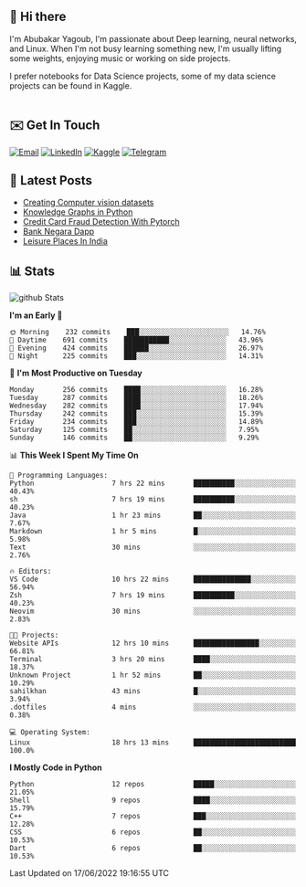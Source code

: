 ## 👋 Hi there

I'm Abubakar Yagoub, I'm passionate about Deep learning, neural networks, and
Linux. When I'm not busy learning something new, I'm usually lifting some
weights, enjoying music or working on side projects.

I prefer notebooks for Data Science projects, some of my data science projects
can be found in Kaggle. <br> <br>

## ✉️ Get In Touch

[![Email](https://img.shields.io/badge/Email-f1f1f1?style=for-the-badge&logo=gmail&logoColor=0f111a)](mailto:hi@blacksuan19.dev)
[![LinkedIn](https://img.shields.io/badge/LinkedIn-0077B5?style=for-the-badge&logo=linkedin&logoColor=white)](https://www.linkedin.com/in/blacksuan19/)
[![Kaggle](https://img.shields.io/badge/Kaggle-5acfff?style=for-the-badge&logo=kaggle&logoColor=white)](http://kaggle.com/abubakaryagob/)
[![Telegram](https://img.shields.io/badge/Telegram-2CA5E0?style=for-the-badge&logo=telegram&logoColor=white)](https://t.me/blacksuan19)

## 📩 Latest Posts

<!-- BLOG-POST-LIST:START -->
- [Creating Computer vision datasets](http://blacksuan19.dev/blog/creating-datasets/)
- [Knowledge Graphs in Python](http://blacksuan19.dev/projects/Knowledge_Graphs/)
- [Credit Card Fraud Detection With Pytorch](http://blacksuan19.dev/projects/credit-card-fraud-detection-with-pytorch/)
- [Bank Negara Dapp](http://blacksuan19.dev/projects/bank-negara/)
- [Leisure Places In India](http://blacksuan19.dev/projects/leisure-places-in-india/)
<!-- BLOG-POST-LIST:END -->

## 📊 Stats

![github Stats](https://github-readme-stats.vercel.app/api?username=blacksuan19&theme=github_dark&show_icons=true&count_private=true&custom_title=Github%20Stats&hide_border=true)

<!--START_SECTION:waka-->
**I'm an Early 🐤** 

```text
🌞 Morning    232 commits    ███░░░░░░░░░░░░░░░░░░░░░░   14.76% 
🌆 Daytime    691 commits    ███████████░░░░░░░░░░░░░░   43.96% 
🌃 Evening    424 commits    ██████░░░░░░░░░░░░░░░░░░░   26.97% 
🌙 Night      225 commits    ███░░░░░░░░░░░░░░░░░░░░░░   14.31%

```
📅 **I'm Most Productive on Tuesday** 

```text
Monday       256 commits    ████░░░░░░░░░░░░░░░░░░░░░   16.28% 
Tuesday      287 commits    ████░░░░░░░░░░░░░░░░░░░░░   18.26% 
Wednesday    282 commits    ████░░░░░░░░░░░░░░░░░░░░░   17.94% 
Thursday     242 commits    ███░░░░░░░░░░░░░░░░░░░░░░   15.39% 
Friday       234 commits    ███░░░░░░░░░░░░░░░░░░░░░░   14.89% 
Saturday     125 commits    ██░░░░░░░░░░░░░░░░░░░░░░░   7.95% 
Sunday       146 commits    ██░░░░░░░░░░░░░░░░░░░░░░░   9.29%

```


📊 **This Week I Spent My Time On** 

```text
💬 Programming Languages: 
Python                   7 hrs 22 mins       ██████████░░░░░░░░░░░░░░░   40.43% 
sh                       7 hrs 19 mins       ██████████░░░░░░░░░░░░░░░   40.23% 
Java                     1 hr 23 mins        ██░░░░░░░░░░░░░░░░░░░░░░░   7.67% 
Markdown                 1 hr 5 mins         █░░░░░░░░░░░░░░░░░░░░░░░░   5.98% 
Text                     30 mins             ░░░░░░░░░░░░░░░░░░░░░░░░░   2.76%

🔥 Editors: 
VS Code                  10 hrs 22 mins      ██████████████░░░░░░░░░░░   56.94% 
Zsh                      7 hrs 19 mins       ██████████░░░░░░░░░░░░░░░   40.23% 
Neovim                   30 mins             ░░░░░░░░░░░░░░░░░░░░░░░░░   2.83%

🐱‍💻 Projects: 
Website APIs             12 hrs 10 mins      ████████████████░░░░░░░░░   66.81% 
Terminal                 3 hrs 20 mins       ████░░░░░░░░░░░░░░░░░░░░░   18.37% 
Unknown Project          1 hr 52 mins        ██░░░░░░░░░░░░░░░░░░░░░░░   10.29% 
sahilkhan                43 mins             █░░░░░░░░░░░░░░░░░░░░░░░░   3.94% 
.dotfiles                4 mins              ░░░░░░░░░░░░░░░░░░░░░░░░░   0.38%

💻 Operating System: 
Linux                    18 hrs 13 mins      █████████████████████████   100.0%

```

**I Mostly Code in Python** 

```text
Python                   12 repos            █████░░░░░░░░░░░░░░░░░░░░   21.05% 
Shell                    9 repos             ████░░░░░░░░░░░░░░░░░░░░░   15.79% 
C++                      7 repos             ███░░░░░░░░░░░░░░░░░░░░░░   12.28% 
CSS                      6 repos             ██░░░░░░░░░░░░░░░░░░░░░░░   10.53% 
Dart                     6 repos             ██░░░░░░░░░░░░░░░░░░░░░░░   10.53%

```



 Last Updated on 17/06/2022 19:16:55 UTC
<!--END_SECTION:waka-->
